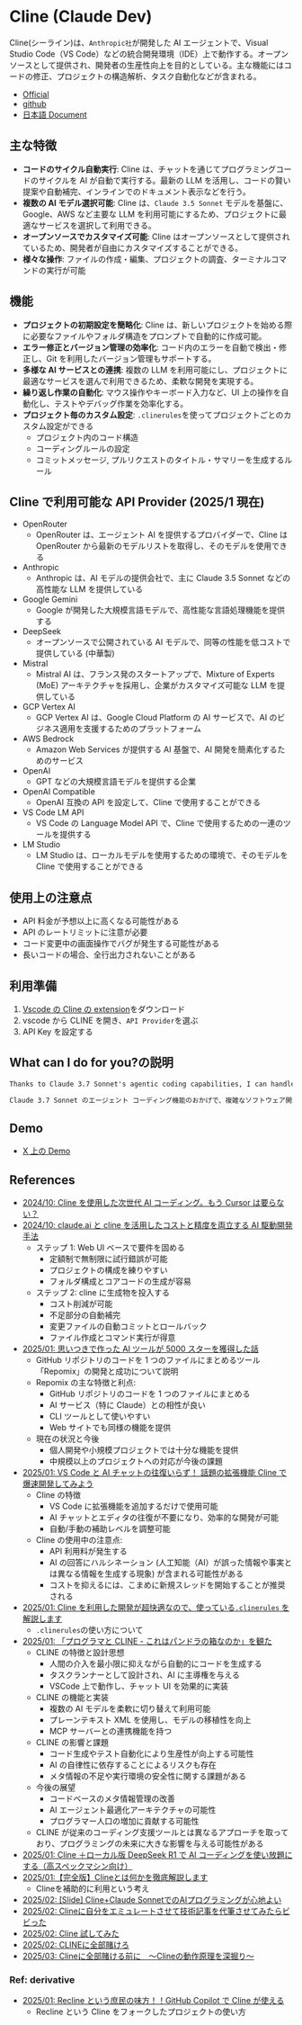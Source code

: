 # Cline (Claude Dev)

Cline(シーライン)は、`Anthropic社`が開発した AI エージェントで、Visual Studio Code（VS Code）などの統合開発環境（IDE）上で動作する。オープンソースとして提供され、開発者の生産性向上を目的としている。主な機能にはコードの修正、プロジェクトの構造解析、タスク自動化などが含まれる。

- [Official](https://cline.bot/)
- [github](https://github.com/cline/cline)
- [日本語 Document](https://github.com/cline/cline/blob/main/locales/ja/README.md)

## 主な特徴

- **コードのサイクル自動実行**: Cline は、チャットを通じてプログラミングコードのサイクルを AI が自動で実行する。最新の LLM を活用し、コードの賢い提案や自動補完、インラインでのドキュメント表示などを行う。
- **複数の AI モデル選択可能**: Cline は、`Claude 3.5 Sonnet` モデルを基盤に、Google、AWS など主要な LLM を利用可能にするため、プロジェクトに最適なサービスを選択して利用できる。
- **オープンソースでカスタマイズ可能**: Cline はオープンソースとして提供されているため、開発者が自由にカスタマイズすることができる。
- **様々な操作**: ファイルの作成・編集、プロジェクトの調査、ターミナルコマンドの実行が可能

## 機能

- **プロジェクトの初期設定を簡略化**: Cline は、新しいプロジェクトを始める際に必要なファイルやフォルダ構造をプロンプトで自動的に作成可能。
- **エラー修正とバージョン管理の効率化**: コード内のエラーを自動で検出・修正し、Git を利用したバージョン管理もサポートする。
- **多様な AI サービスとの連携**: 複数の LLM を利用可能にし、プロジェクトに最適なサービスを選んで利用できるため、柔軟な開発を実現する。
- **繰り返し作業の自動化**: マウス操作やキーボード入力など、UI 上の操作を自動化し、テストやデバッグ作業を効率化する。
- **プロジェクト毎のカスタム設定**: `.clinerules`を使ってプロジェクトごとのカスタム設定ができる
  - プロジェクト内のコード構造
  - コーディングルールの設定
  - コミットメッセージ, プルリクエストのタイトル・サマリーを生成するルール

## Cline で利用可能な API Provider (2025/1 現在)

- OpenRouter
  - OpenRouter は、エージェント AI を提供するプロバイダーで、Cline は OpenRouter から最新のモデルリストを取得し、そのモデルを使用できる
- Anthropic
  - Anthropic は、AI モデルの提供会社で、主に Claude 3.5 Sonnet などの高性能な LLM を提供している
- Google Gemini
  - Google が開発した大規模言語モデルで、高性能な言語処理機能を提供する
- DeepSeek
  - オープンソースで公開されている AI モデルで、同等の性能を低コストで提供している (中華製)
- Mistral
  - Mistral AI は、フランス発のスタートアップで、Mixture of Experts (MoE) アーキテクチャを採用し、企業がカスタマイズ可能な LLM を提供している
- GCP Vertex AI
  - GCP Vertex AI は、Google Cloud Platform の AI サービスで、AI のビジネス適用を支援するためのプラットフォーム
- AWS Bedrock
  - Amazon Web Services が提供する AI 基盤で、AI 開発を簡素化するためのサービス
- OpenAI
  - GPT などの大規模言語モデルを提供する企業
- OpenAI Compatible
  - OpenAI 互換の API を設定して、Cline で使用することができる
- VS Code LM API
  - VS Code の Language Model API で、Cline で使用するための一連のツールを提供する
- LM Studio
  - LM Studio は、ローカルモデルを使用するための環境で、そのモデルを Cline で使用することができる

## 使用上の注意点

- API 料金が予想以上に高くなる可能性がある
- API のレートリミットに注意が必要
- コード変更中の画面操作でバグが発生する可能性がある
- 長いコードの場合、全行出力されないことがある

## 利用準備

1. [Vscode の Cline の extension](https://marketplace.visualstudio.com/items?itemName=saoudrizwan.claude-dev)をダウンロード
2. vscode から CLINE を開き、`API Provider`を選ぶ
3. API Key を設定する

## What can I do for you?の説明

```txt
Thanks to Claude 3.7 Sonnet's agentic coding capabilities, I can handle complex software development tasks step-by-step. With tools that let me create & edit files, explore complex projects, use the browser, and execute terminal commands (after you grant permission), I can assist you in ways that go beyond code completion or tech support. I can even use MCP to create new tools and extend my own capabilities.

Claude 3.7 Sonnet のエージェント コーディング機能のおかげで、複雑なソフトウェア開発タスクを段階的に処理できます。ファイルの作成と編集、複雑なプロジェクトの調査、ブラウザーの使用、ターミナル コマンドの実行 (許可後) ができるツールにより、コード補完やテクニカル サポートを超えた方法でお客様を支援できます。MCP を使用して新しいツールを作成し、独自の機能を拡張することもできます。
```

## Demo

- [X 上の Demo](https://x.com/sdrzn/status/1881761978986934582)

## References

- [2024/10: Cline を使用した次世代 AI コーディング。もう Cursor は要らない？](https://qiita.com/noshut/items/0c1de89c766106b204a8)
- [2024/10: claude.ai と cline を活用したコストと精度を両立する AI 駆動開発手法](https://zenn.dev/sunwood_ai_labs/articles/ai-driven-development-cost-accuracy)
  - ステップ 1: Web UI ベースで要件を固める
    - 定額制で無制限に試行錯誤が可能
    - プロジェクトの構成を練りやすい
    - フォルダ構成とコアコードの生成が容易
  - ステップ 2: cline に生成物を投入する
    - コスト削減が可能
    - 不足部分の自動補完
    - 変更ファイルの自動コミットとロールバック
    - ファイル作成とコマンド実行が得意
- [2025/01: 思いつきで作った AI ツールが 5000 スターを獲得した話](https://zenn.dev/yamadashy/articles/ai-tool-repomix-5000-star)
  - GitHub リポジトリのコードを 1 つのファイルにまとめるツール「Repomix」の開発と成功について説明
  - Repomix の主な特徴と利点:
    - GitHub リポジトリのコードを 1 つのファイルにまとめる
    - AI サービス（特に Claude）との相性が良い
    - CLI ツールとして使いやすい
    - Web サイトでも同様の機能を提供
  - 現在の状況と今後
    - 個人開発や小規模プロジェクトでは十分な機能を提供
    - 中規模以上のプロジェクトへの対応が今後の課題
- [2025/01: VS Code と AI チャットの往復いらず！ 話題の拡張機能 Cline で爆速開発してみよう](https://qiita.com/minorun365/items/b2990a7228e8cc4ed025)
  - Cline の特徴
    - VS Code に拡張機能を追加するだけで使用可能
    - AI チャットとエディタの往復が不要になり、効率的な開発が可能
    - 自動/手動の補助レベルを調整可能
  - Cline の使用中の注意点:
    - API 利用料が発生する
    - AI の回答にハルシネーション (人工知能（AI）が誤った情報や事実とは異なる情報を生成する現象) が含まれる可能性がある
    - コストを抑えるには、こまめに新規スレッドを開始することが推奨される
- [2025/01: Cline を利用した開発が超快適なので、使っている`.clinerules` を解説します](https://zenn.dev/berry_blog/articles/c72564d4d89926)
  - `.clinerules`の使い方について
- [2025/01: 「プログラマと CLINE - これはパンドラの箱なのか」を観た](https://laiso.hatenablog.com/entry/2025/01/27/125645)
  - CLINE の特徴と設計思想
    - 人間の介入を最小限に抑えながら自動的にコードを生成する
    - タスクランナーとして設計され、AI に主導権を与える
    - VSCode 上で動作し、チャット UI を効果的に実装
  - CLINE の機能と実装
    - 複数の AI モデルを柔軟に切り替えて利用可能
    - プレーンテキスト XML を使用し、モデルの移植性を向上
    - MCP サーバーとの連携機能を持つ
  - CLINE の影響と課題
    - コード生成やテスト自動化により生産性が向上する可能性
    - AI の自律性に依存することによるリスクも存在
    - メタ情報の不足や実行環境の安全性に関する課題がある
  - 今後の展望
    - コードベースのメタ情報管理の改善
    - AI エージェント最適化アーキテクチャの可能性
    - プログラマー人口の増加に貢献する可能性
  - CLINE が従来のコーディング支援ツールとは異なるアプローチを取っており、プログラミングの未来に大きな影響を与える可能性がある
- [2025/01: Cline ＋ローカル版 DeepSeek R1 で AI コーディングを使い放題にする（高スペックマシン向け）](https://note.com/cppp_cpchan/n/n92c7795f5939)
- [2025/01:【完全版】Clineとは何かを徹底解説します](https://zenn.dev/aimasaou/articles/d5dfb5a5382440)
  - Clineを補助的に利用という考え
- [2025/02: [Slide] Cline+Claude SonnetでのAIプログラミングが心地よい](https://speakerdeck.com/tomohisa/cline-plus-claude-sonnetdenoaipuroguramingugaxin-di-yoi)
- [2025/02: Clineに自分をエミュレートさせて技術記事を代筆させてみたらビビった](https://zenn.dev/mizchi/articles/auto-mizchi-writer)
- [2025/02: Cline 試してみた](https://voluntas.ghost.io/try-cline/)
- [2025/02: CLINEに全部賭けろ](https://zenn.dev/mizchi/articles/all-in-on-cline)
- [2025/03: Clineに全部賭ける前に　〜Clineの動作原理を深掘り〜](https://zenn.dev/codeciao/articles/6d0a83e234a34a)

### Ref: derivative

- [2025/01: Recline という庶民の味方！！GitHub Copilot で Cline が使える](https://sitochablog.pages.dev/posts/recline/)
  - Recline という Cline をフォークしたプロジェクトの使い方
